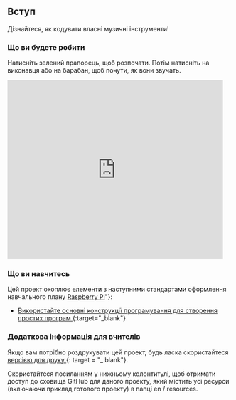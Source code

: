 ## Вступ

Дізнайтеся, як кодувати власні музичні інструменти!

### Що ви будете робити

Натисніть зелений прапорець, щоб розпочати. Потім натисніть на виконавця або на барабан, щоб почути, як вони звучать.

<div class="scratch-preview">
  <iframe allowtransparency="true" width="485" height="402" src="https://scratch.mit.edu/projects/embed/26741186/?autostart=false" frameborder="0"></iframe>
</div>

### Що ви навчитесь

Цей проект охоплює елементи з наступними стандартами оформлення навчального плану [Raspberry Pi](http://rpf.io/curriculum)"}:

+ [ Використайте основні конструкції програмування для створення простих програм ](https://www.raspberrypi.org/curriculum/programming/creator){:target="_blank"}

### Додаткова інформація для вчителів

Якщо вам потрібно роздрукувати цей проект, будь ласка скористайтеся [ версією для друку ](https://projects.raspberrypi.org/en/projects/rock-band/print) {: target = "_ blank"}.

Скористайтеся посиланням у нижньому колонтитулі, щоб отримати доступ до сховища GitHub для даного проекту, який містить усі ресурси (включаючи приклад готового проекту) в папці en / resources.